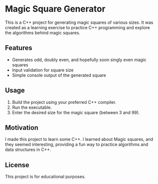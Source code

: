 # Magic Square Generator

This is a C++ project for generating magic squares of various sizes. It was created as a learning exercise to practice C++ programming and explore the algorithms behind magic squares.

## Features

- Generates odd, doubly even, and hopefully soon singly even magic squares
- Input validation for square size
- Simple console output of the generated square

## Usage

1. Build the project using your preferred C++ compiler.
2. Run the executable.
3. Enter the desired size for the magic square (between 3 and 99).

## Motivation

I made this project to learn some C++. I learned about Magic squares, and they seemed interesting, providing a fun way to practice algorithms and data structures in C++.

## License

This project is for educational purposes.